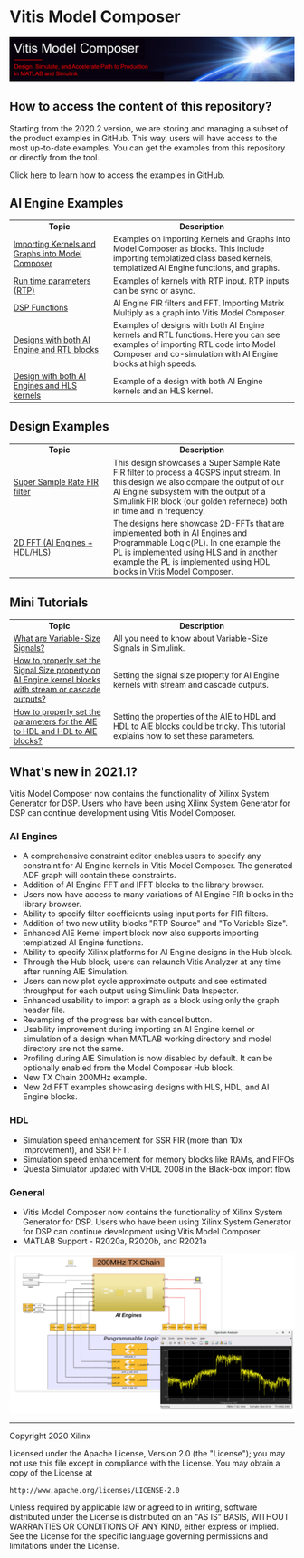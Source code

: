 # Vitis Model Composer

![](images/model_composer_title3.png)

## How to access the content of this repository?
    
Starting from the 2020.2 version, we are storing and managing a subset of the product examples in GitHub. This way, users will have access to the most up-to-date examples. You can get the examples from this repository or directly from the tool.

Click [here](example_access.md) to learn how to access the examples in GitHub.

## AI Engine Examples

<table style="width:100%">
 <tr>
 <td width="35%" align="center"><b>Topic</b>
 <td width="65%" align="center"><b>Description</b>
 </tr>
 <tr>
 <td align="left">
   <a href="./Importing_AIE_blocks/README.md">Importing Kernels and Graphs into Model Composer</a>
 </td>
 <td>Examples on importing Kernels and Graphs into Model Composer as blocks. This include importing templatized class based kernels, templatized AI Engine functions, and graphs. </td>
 </tr>
 <tr>
 <td align="left">
   <a href="./Run_Time_Parameters/README.md">Run time parameters (RTP)</a>
 </td>
 <td>Examples of kernels with RTP input. RTP inputs can be sync or async. </td>
 </tr>
 <tr>
 <td align="left">
   <a href="./DSPlib/README.md">DSP Functions</a>
 </td>
 <td>AI Engine FIR filters and FFT. Importing Matrix Multiply as a graph into Vitis Model Composer.</td>
 </tr>
 <tr>
 <td align="left">
   <a href="./AIE_HDL/README.md">Designs with both AI Engine and RTL blocks</a>
 </td>
 <td>Examples of designs with both AI Engine kernels and RTL functions. Here you can see examples of importing RTL code into Model Composer and co-simulation with AI Engine   blocks at high speeds.
 </td>
 </tr>
 <tr>
 <td align="left">
   <a href="./AIE_HLS/README.md">Design with both AI Engines and HLS kernels</a>
 </td>
 <td>Example of a design with both AI Engine kernels and an HLS kernel.
 </td>
 </tr>
 </table>
 
 ## Design Examples
 
 <table style="width:100%">
 <tr>
 <td width="35%" align="center"><b>Topic</b>
 <td width="65%" align="center"><b>Description</b>
 </tr>
 <tr>
 <td align="left">
   <a href="./Designs/SingleStreamSSR_FIR">Super Sample Rate FIR filter</a>
 </td>
 <td> This design showcases a Super Sample Rate FIR filter to process a 4GSPS input stream. In this design we also compare the output of our AI Engine subsystem with the output of a Simulink FIR block (our golden refernece) both in time and in frequency. 
 </td> 
 </tr>
    
 <tr>
 <td align="left">
 <a href="./Designs/FFT2D">2D FFT (AI Engines + HDL/HLS) </a>
 </td>
 <td> The designs here showcase 2D-FFTs that are implemented both in AI Engines and Programmable Logic(PL). In one example the PL is implemented using HLS and in another example the PL is implemented using HDL blocks in Vitis Model Composer.</td>
 </tr>
    
 </table>

  ## Mini Tutorials
 
 <table style="width:100%">
 <tr>
 <td width="35%" align="center"><b>Topic</b>
 <td width="65%" align="center"><b>Description</b>
 </tr>
 <tr>
 <td align="left">
   <a href="./Variable_Size_Signals/README.md">What are Variable-Size Signals?</a>
 </td>
 <td>All you need to know about Variable-Size Signals in Simulink.
 </td>
 </tr>
 
 <tr>
 <td align="left">
   <a href="./Setting_Signal_Size/README.md">How to properly set the Signal Size property on AI Engine kernel blocks with stream or cascade outputs?</a>
 </td>
 <td>Setting the signal size property for AI Engine kernels with stream and cascade outputs.
 </td>
 </tr>
 <tr>
 <td align="left">
   <a href="./AIE_HDL/Connecting_AIE_to_HDL/README.md">How to properly set the parameters for the AIE to HDL and HDL to AIE blocks?</a>
 </td>
 <td> Setting the properties of the AIE to HDL and HDL to AIE blocks could be tricky. This tutorial explains how to set these parameters. 
 </td>
 </tr>
 </table>

## What's new in 2021.1?
Vitis Model Composer now contains the functionality of Xilinx System Generator for DSP.  Users who have been using Xilinx System Generator for DSP can continue development using Vitis Model Composer.

### AI Engines 
* A comprehensive constraint editor enables users to specify any constraint for AI Engine kernels in Vitis Model Composer. The generated ADF graph will contain these constraints.
* Addition of AI Engine FFT and IFFT blocks to the library browser. 
* Users now have access to many variations of AI Engine FIR blocks in the library browser. 
* Ability to specify filter coefficients using input ports for FIR filters. 
* Addition of two new utility blocks "RTP Source" and "To Variable Size".
* Enhanced AIE Kernel import block now also supports importing templatized AI Engine functions. 
* Ability to specify Xilinx platforms for AI Engine designs in the Hub block.
* Through the Hub block, users can relaunch Vitis Analyzer at any time after running AIE Simulation. 
* Users can now plot cycle approximate outputs and see estimated throughput for each output using Simulink Data Inspector. 
* Enhanced usability to import a graph as a block using only the graph header file. 
* Revamping of the progress bar with cancel button.
* Usability improvement during importing an AI Engine kernel or simulation of a design when MATLAB working directory and model directory are not the same. 
* Profiling during AIE Simulation is now disabled by default. It can be optionally enabled from the Model Composer Hub block.
* New TX Chain 200MHz example. 
* New 2d FFT examples showcasing designs with HLS, HDL, and AI Engine blocks.
### HDL
* Simulation speed enhancement for SSR FIR (more than 10x improvement), and SSR FFT.
* Simulation speed enhancement for memory blocks like RAMs, and FIFOs
* Questa Simulator updated with VHDL 2008 in the Black-box import flow
### General
* Vitis Model Composer now contains the functionality of Xilinx System Generator for DSP.  Users who have been using Xilinx System Generator for DSP can continue development using Vitis Model Composer.
* MATLAB Support - R2020a, R2020b, and R2021a
  
<p align="center">
<img src="images/model_composer_image.PNG">
</p>

--------------
Copyright 2020 Xilinx

Licensed under the Apache License, Version 2.0 (the "License");
you may not use this file except in compliance with the License.
You may obtain a copy of the License at

    http://www.apache.org/licenses/LICENSE-2.0

Unless required by applicable law or agreed to in writing, software
distributed under the License is distributed on an "AS IS" BASIS,
WITHOUT WARRANTIES OR CONDITIONS OF ANY KIND, either express or implied.
See the License for the specific language governing permissions and
limitations under the License.
